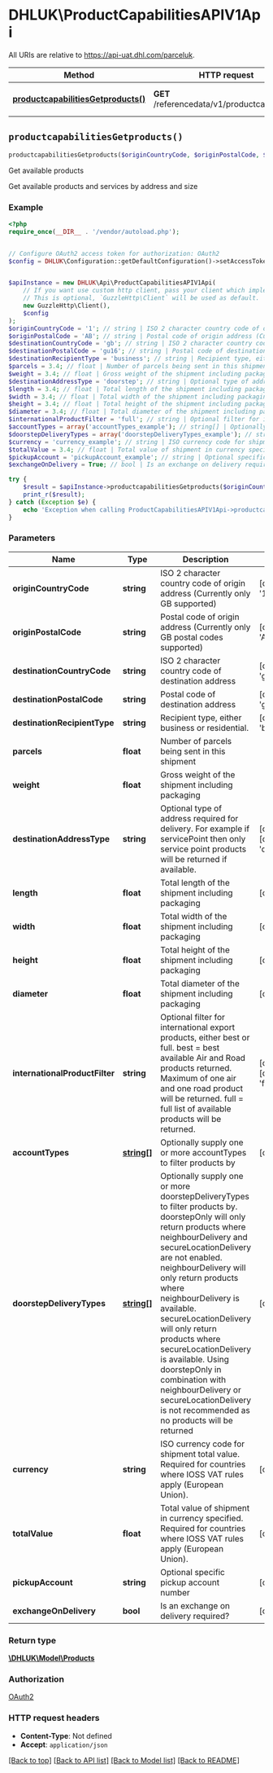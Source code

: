# DHLUK\ProductCapabilitiesAPIV1Api

All URIs are relative to https://api-uat.dhl.com/parceluk.

Method | HTTP request | Description
------------- | ------------- | -------------
[**productcapabilitiesGetproducts()**](ProductCapabilitiesAPIV1Api.md#productcapabilitiesGetproducts) | **GET** /referencedata/v1/productcapabilities | Get available products


## `productcapabilitiesGetproducts()`

```php
productcapabilitiesGetproducts($originCountryCode, $originPostalCode, $destinationCountryCode, $destinationPostalCode, $destinationRecipientType, $parcels, $weight, $destinationAddressType, $length, $width, $height, $diameter, $internationalProductFilter, $accountTypes, $doorstepDeliveryTypes, $currency, $totalValue, $pickupAccount, $exchangeOnDelivery): \DHLUK\Model\Products
```

Get available products

Get available products and services by address and size

### Example

```php
<?php
require_once(__DIR__ . '/vendor/autoload.php');


// Configure OAuth2 access token for authorization: OAuth2
$config = DHLUK\Configuration::getDefaultConfiguration()->setAccessToken('YOUR_ACCESS_TOKEN');


$apiInstance = new DHLUK\Api\ProductCapabilitiesAPIV1Api(
    // If you want use custom http client, pass your client which implements `GuzzleHttp\ClientInterface`.
    // This is optional, `GuzzleHttp\Client` will be used as default.
    new GuzzleHttp\Client(),
    $config
);
$originCountryCode = '1'; // string | ISO 2 character country code of origin address (Currently only GB supported)
$originPostalCode = 'AB'; // string | Postal code of origin address (Currently only GB postal codes supported)
$destinationCountryCode = 'gb'; // string | ISO 2 character country code of destination address
$destinationPostalCode = 'gu16'; // string | Postal code of destination address
$destinationRecipientType = 'business'; // string | Recipient type, either business or residential.
$parcels = 3.4; // float | Number of parcels being sent in this shipment
$weight = 3.4; // float | Gross weight of the shipment including packaging
$destinationAddressType = 'doorstep'; // string | Optional type of address required for delivery. For example if servicePoint then only service point products will be returned if available.
$length = 3.4; // float | Total length of the shipment including packaging
$width = 3.4; // float | Total width of the shipment including packaging
$height = 3.4; // float | Total height of the shipment including packaging
$diameter = 3.4; // float | Total diameter of the shipment including packaging
$internationalProductFilter = 'full'; // string | Optional filter for international export products, either best or full. best = best available Air and Road products returned. Maximum of one air and one road product will be returned. full = full list of available products will be returned.
$accountTypes = array('accountTypes_example'); // string[] | Optionally supply one or more accountTypes to filter products by
$doorstepDeliveryTypes = array('doorstepDeliveryTypes_example'); // string[] | Optionally supply one or more doorstepDeliveryTypes to filter products by. doorstepOnly will only return products where neighbourDelivery and secureLocationDelivery are not enabled. neighbourDelivery will only return products where neighbourDelivery is available. secureLocationDelivery will only return products where secureLocationDelivery is available. Using doorstepOnly in combination with neighbourDelivery or secureLocationDelivery is not recommended as no products will be returned
$currency = 'currency_example'; // string | ISO currency code for shipment total value. Required for countries where IOSS VAT rules apply (European Union).
$totalValue = 3.4; // float | Total value of shipment in currency specified. Required for countries where IOSS VAT rules apply (European Union).
$pickupAccount = 'pickupAccount_example'; // string | Optional specific pickup account number
$exchangeOnDelivery = True; // bool | Is an exchange on delivery required?

try {
    $result = $apiInstance->productcapabilitiesGetproducts($originCountryCode, $originPostalCode, $destinationCountryCode, $destinationPostalCode, $destinationRecipientType, $parcels, $weight, $destinationAddressType, $length, $width, $height, $diameter, $internationalProductFilter, $accountTypes, $doorstepDeliveryTypes, $currency, $totalValue, $pickupAccount, $exchangeOnDelivery);
    print_r($result);
} catch (Exception $e) {
    echo 'Exception when calling ProductCapabilitiesAPIV1Api->productcapabilitiesGetproducts: ', $e->getMessage(), PHP_EOL;
}
```

### Parameters

Name | Type | Description  | Notes
------------- | ------------- | ------------- | -------------
 **originCountryCode** | **string**| ISO 2 character country code of origin address (Currently only GB supported) | [default to &#39;1&#39;]
 **originPostalCode** | **string**| Postal code of origin address (Currently only GB postal codes supported) | [default to &#39;AB&#39;]
 **destinationCountryCode** | **string**| ISO 2 character country code of destination address | [default to &#39;gb&#39;]
 **destinationPostalCode** | **string**| Postal code of destination address | [default to &#39;gu16&#39;]
 **destinationRecipientType** | **string**| Recipient type, either business or residential. | [default to &#39;business&#39;]
 **parcels** | **float**| Number of parcels being sent in this shipment |
 **weight** | **float**| Gross weight of the shipment including packaging |
 **destinationAddressType** | **string**| Optional type of address required for delivery. For example if servicePoint then only service point products will be returned if available. | [optional] [default to &#39;doorstep&#39;]
 **length** | **float**| Total length of the shipment including packaging | [optional]
 **width** | **float**| Total width of the shipment including packaging | [optional]
 **height** | **float**| Total height of the shipment including packaging | [optional]
 **diameter** | **float**| Total diameter of the shipment including packaging | [optional]
 **internationalProductFilter** | **string**| Optional filter for international export products, either best or full. best &#x3D; best available Air and Road products returned. Maximum of one air and one road product will be returned. full &#x3D; full list of available products will be returned. | [optional] [default to &#39;full&#39;]
 **accountTypes** | [**string[]**](../Model/string.md)| Optionally supply one or more accountTypes to filter products by | [optional]
 **doorstepDeliveryTypes** | [**string[]**](../Model/string.md)| Optionally supply one or more doorstepDeliveryTypes to filter products by. doorstepOnly will only return products where neighbourDelivery and secureLocationDelivery are not enabled. neighbourDelivery will only return products where neighbourDelivery is available. secureLocationDelivery will only return products where secureLocationDelivery is available. Using doorstepOnly in combination with neighbourDelivery or secureLocationDelivery is not recommended as no products will be returned | [optional]
 **currency** | **string**| ISO currency code for shipment total value. Required for countries where IOSS VAT rules apply (European Union). | [optional]
 **totalValue** | **float**| Total value of shipment in currency specified. Required for countries where IOSS VAT rules apply (European Union). | [optional]
 **pickupAccount** | **string**| Optional specific pickup account number | [optional]
 **exchangeOnDelivery** | **bool**| Is an exchange on delivery required? | [optional]

### Return type

[**\DHLUK\Model\Products**](../Model/Products.md)

### Authorization

[OAuth2](../../README.md#OAuth2)

### HTTP request headers

- **Content-Type**: Not defined
- **Accept**: `application/json`

[[Back to top]](#) [[Back to API list]](../../README.md#endpoints)
[[Back to Model list]](../../README.md#models)
[[Back to README]](../../README.md)
